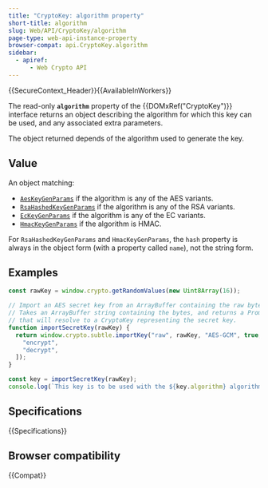 ```yaml
---
title: "CryptoKey: algorithm property"
short-title: algorithm
slug: Web/API/CryptoKey/algorithm
page-type: web-api-instance-property
browser-compat: api.CryptoKey.algorithm
sidebar:
  - apiref:
      - Web Crypto API
---
```


{{SecureContext_Header}}{{AvailableInWorkers}}

The read-only **`algorithm`** property of the {{DOMxRef("CryptoKey")}} interface returns an object describing the algorithm for which this key can be used, and any associated extra parameters.

The object returned depends of the algorithm used to generate the key.

## Value

An object matching:

- [`AesKeyGenParams`](/en-US/docs/Web/API/AesKeyGenParams) if the algorithm is any of the AES variants.
- [`RsaHashedKeyGenParams`](/en-US/docs/Web/API/RsaHashedKeyGenParams) if the algorithm is any of the RSA variants.
- [`EcKeyGenParams`](/en-US/docs/Web/API/EcKeyGenParams) if the algorithm is any of the EC variants.
- [`HmacKeyGenParams`](/en-US/docs/Web/API/HmacKeyGenParams) if the algorithm is HMAC.

For `RsaHashedKeyGenParams` and `HmacKeyGenParams`, the `hash` property is always in the object form (with a property called `name`), not the string form.

## Examples

```js
const rawKey = window.crypto.getRandomValues(new Uint8Array(16));

// Import an AES secret key from an ArrayBuffer containing the raw bytes.
// Takes an ArrayBuffer string containing the bytes, and returns a Promise
// that will resolve to a CryptoKey representing the secret key.
function importSecretKey(rawKey) {
  return window.crypto.subtle.importKey("raw", rawKey, "AES-GCM", true, [
    "encrypt",
    "decrypt",
  ]);
}

const key = importSecretKey(rawKey);
console.log(`This key is to be used with the ${key.algorithm} algorithm.`);
```

## Specifications

{{Specifications}}

## Browser compatibility

{{Compat}}
